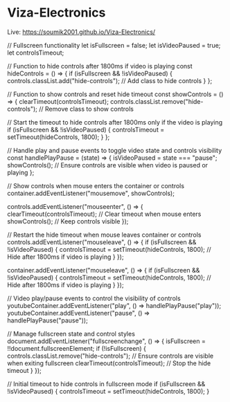 # Viza-Electronics

Live: https://soumik2001.github.io/Viza-Electronics/


// Fullscreen functionality
let isFullscreen = false;
let isVideoPaused = true;
let controlsTimeout;

// Function to hide controls after 1800ms if video is playing
const hideControls = () => {
  if (isFullscreen && !isVideoPaused) {
    controls.classList.add("hide-controls"); // Add class to hide controls
  }
};

// Function to show controls and reset hide timeout
const showControls = () => {
  clearTimeout(controlsTimeout);
  controls.classList.remove("hide-controls"); // Remove class to show controls

  // Start the timeout to hide controls after 1800ms only if the video is playing
  if (isFullscreen && !isVideoPaused) {
    controlsTimeout = setTimeout(hideControls, 1800);
  }
};

// Handle play and pause events to toggle video state and controls visibility
const handlePlayPause = (state) => {
  isVideoPaused = state === "pause";
  showControls(); // Ensure controls are visible when video is paused or playing
};

// Show controls when mouse enters the container or controls
container.addEventListener("mousemove", showControls);

controls.addEventListener("mouseenter", () => {
  clearTimeout(controlsTimeout); // Clear timeout when mouse enters
  showControls(); // Keep controls visible
});

// Restart the hide timeout when mouse leaves container or controls
controls.addEventListener("mouseleave", () => {
  if (isFullscreen && !isVideoPaused) {
    controlsTimeout = setTimeout(hideControls, 1800); // Hide after 1800ms if video is playing
  }
});

container.addEventListener("mouseleave", () => {
  if (isFullscreen && !isVideoPaused) {
    controlsTimeout = setTimeout(hideControls, 1800); // Hide after 1800ms if video is playing
  }
});

// Video play/pause events to control the visibility of controls
youtubeContainer.addEventListener("play", () => handlePlayPause("play"));
youtubeContainer.addEventListener("pause", () => handlePlayPause("pause"));

// Manage fullscreen state and control styles
document.addEventListener("fullscreenchange", () => {
  isFullscreen = !!document.fullscreenElement;
  if (!isFullscreen) {
    controls.classList.remove("hide-controls"); // Ensure controls are visible when exiting fullscreen
    clearTimeout(controlsTimeout); // Stop the hide timeout
  }
});

// Initial timeout to hide controls in fullscreen mode
if (isFullscreen && !isVideoPaused) {
  controlsTimeout = setTimeout(hideControls, 1800);
}
